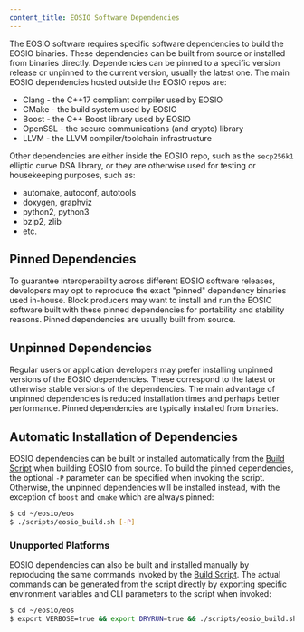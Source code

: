 ```yaml
---
content_title: EOSIO Software Dependencies
---
```


The EOSIO software requires specific software dependencies to build the EOSIO binaries. These dependencies can be built from source or installed from binaries directly. Dependencies can be pinned to a specific version release or unpinned to the current version, usually the latest one. The main EOSIO dependencies hosted outside the EOSIO repos are:

* Clang - the C++17 compliant compiler used by EOSIO
* CMake - the build system used by EOSIO
* Boost - the C++ Boost library used by EOSIO
* OpenSSL - the secure communications (and crypto) library
* LLVM - the LLVM compiler/toolchain infrastructure

Other dependencies are either inside the EOSIO repo, such as the `secp256k1` elliptic curve DSA library, or they are otherwise used for testing or housekeeping purposes, such as:

* automake, autoconf, autotools
* doxygen, graphviz
* python2, python3
* bzip2, zlib
* etc.

## Pinned Dependencies

To guarantee interoperability across different EOSIO software releases, developers may opt to reproduce the exact "pinned" dependency binaries used in-house. Block producers may want to install and run the EOSIO software built with these pinned dependencies for portability and stability reasons. Pinned dependencies are usually built from source.

## Unpinned Dependencies

Regular users or application developers may prefer installing unpinned versions of the EOSIO dependencies. These correspond to the latest or otherwise stable versions of the dependencies. The main advantage of unpinned dependencies is reduced installation times and perhaps better performance. Pinned dependencies are typically installed from binaries.

## Automatic Installation of Dependencies

EOSIO dependencies can be built or installed automatically from the [Build Script](../01_shell-scripts/02_build-eosio-binaries.md) when building EOSIO from source. To build the pinned dependencies, the optional `-P` parameter can be specified when invoking the script. Otherwise, the unpinned dependencies will be installed instead, with the exception of `boost` and `cmake` which are always pinned:

```sh
$ cd ~/eosio/eos
$ ./scripts/eosio_build.sh [-P]
```

### Unupported Platforms

EOSIO dependencies can also be built and installed manually by reproducing the same commands invoked by the [Build Script](../01_shell-scripts/02_build-eosio-binaries.md). The actual commands can be generated from the script directly by exporting specific environment variables and CLI parameters to the script when invoked:

```sh
$ cd ~/eosio/eos
$ export VERBOSE=true && export DRYRUN=true && ./scripts/eosio_build.sh -y [-P]
```
